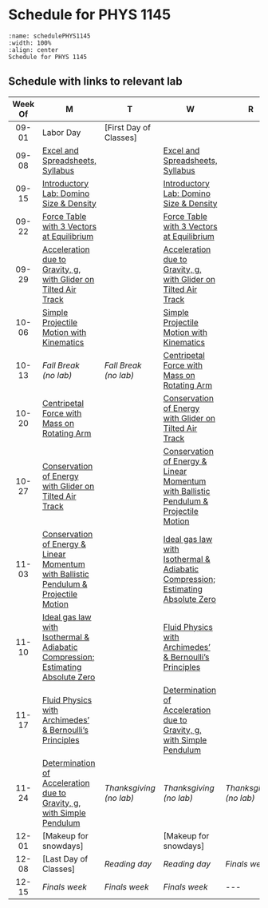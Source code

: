 # Schedule for PHYS 1145

```{figure} ScheduleFigures/2025_Fall_LabSchedulePrintout_1145L_simplified.jpg
:name: schedulePHYS1145
:width: 100%
:align: center
Schedule for PHYS 1145
```

## Schedule with links to relevant lab

| Week Of | M                                                                 | T                                                                 | W                                                                 | R                                                                 | F                                                                 |
|:-------:|-------------------------------------------------------------------|-------------------------------------------------------------------|-------------------------------------------------------------------|-------------------------------------------------------------------|-------------------------------------------------------------------|
| 09-01   | Labor Day                                                         | [First Day of Classes]                                            |                                                                   |                                                                   |                                                                   |
| 09-08   | [Excel and Spreadsheets, Syllabus](data-acquisition-and-analysis-overall) |                                                                   | [Excel and Spreadsheets, Syllabus](data-acquisition-and-analysis-overall) |                                                                   |                                                                   |
| 09-15   | [Introductory Lab: Domino Size & Density](intro-lab-dominos-overall) |                                                                   | [Introductory Lab: Domino Size & Density](intro-lab-dominos-overall) |                                                                   |                                                                   |
| 09-22   | [Force Table with 3 Vectors at Equilibrium](force-table-with-3-vectors-overall) |                                                                   | [Force Table with 3 Vectors at Equilibrium](force-table-with-3-vectors-overall) |                                                                   |                                                                   |
| 09-29   | [Acceleration due to Gravity, g, with Glider on Tilted Air Track](acceleration-due-to-g-overall) |                                                                   | [Acceleration due to Gravity, g, with Glider on Tilted Air Track](acceleration-due-to-g-overall) |                                                                   |                                                                   |
| 10-06   | [Simple Projectile Motion with Kinematics](simple-projectile-motion-overall) |                                                                   | [Simple Projectile Motion with Kinematics](simple-projectile-motion-overall) |                                                                   |                                                                   |
| 10-13   | *Fall Break <br>(no lab)*                                         | *Fall Break <br>(no lab)*                                         | [Centripetal Force with Mass on Rotating Arm](centripetal-force-lab-overall) |                                                                   |                                                                   |
| 10-20   | [Centripetal Force with Mass on Rotating Arm](centripetal-force-lab-overall) |                                                                   | [Conservation of Energy with Glider on Tilted Air Track](cons-energy-glider-track-lab-overall) |                                                                   |                                                                   |
| 10-27   | [Conservation of Energy with Glider on Tilted Air Track](cons-energy-glider-track-lab-overall) |                                                                   | [Conservation of Energy & Linear Momentum with Ballistic Pendulum & Projectile Motion](ballistic-pendulum-lab-overall) |                                                                   |                                                                   |
| 11-03   | [Conservation of Energy & Linear Momentum with Ballistic Pendulum & Projectile Motion](ballistic-pendulum-lab-overall) |                                                                   | [Ideal gas law with Isothermal & Adiabatic Compression; Estimating Absolute Zero](ideal-gas-absolute-zero-lab-overall) |                                                                   |                                                                   |
| 11-10   | [Ideal gas law with Isothermal & Adiabatic Compression; Estimating Absolute Zero](ideal-gas-absolute-zero-lab-overall) |                                                                   | [Fluid Physics with Archimedes’ & Bernoulli’s Principles](fluid-physics-arch-bern-lab-overall) |                                                                   |                                                                   |
| 11-17   | [Fluid Physics with Archimedes’ & Bernoulli’s Principles](fluid-physics-arch-bern-lab-overall) |                                                                   | [Determination of Acceleration due to Gravity, g, with Simple Pendulum](simple-pendulum-g-lab-overall) |                                                                   |                                                                   |
| 11-24   | [Determination of Acceleration due to Gravity, g, with Simple Pendulum](simple-pendulum-g-lab-overall) | *Thanksgiving <br>(no lab)*                                       | *Thanksgiving <br>(no lab)*                                       | *Thanksgiving <br>(no lab)*                                       |                                                                   |
| 12-01   | [Makeup for snowdays]                                             |                                                                   | [Makeup for snowdays]                                             |                                                                   |                                                                   |
| 12-08   | [Last Day of Classes]                                             | *Reading day*                                                     | *Reading day*                                                     | *Finals week*                                                     | *Finals week*                                                     |
| 12-15   | *Finals week*                                                     | *Finals week*                                                     | *Finals week*                                                     | ---                                                               | ---                                                               |


<!---
[Excel and Spreadsheets, Syllabus](data-acquisition-and-analysis-overall)

[Introductory Lab: Domino Size & Density](intro-lab-dominos-overall)

[Force Table with 3 Vectors at Equilibrium](force-table-with-3-vectors-overall)

[Acceleration due to Gravity, g, with Glider on Tilted Air Track](acceleration-due-to-g-overall)

[Simple Projectile Motion with Kinematics](simple-projectile-motion-overall)

[Centripetal Force with Mass on Rotating Arm](centripetal-force-lab-overall)

[Conservation of Energy with Glider on Tilted Air Track](cons-energy-glider-track-lab-overall)

[Conservation of Energy & Linear Momentum with Ballistic Pendulum & Projectile Motion](ballistic-pendulum-lab-overall)

[Ideal gas law with Isothermal & Adiabatic Compression; Estimating Absolute Zero](ideal-gas-absolute-zero-lab-overall)

[Fluid Physics with Archimedes’ & Bernoulli’s Principles](fluid-physics-arch-bern-lab-overall)

[Determination of Acceleration due to Gravity, g, with Simple Pendulum](simple-pendulum-g-lab-overall)

--->
